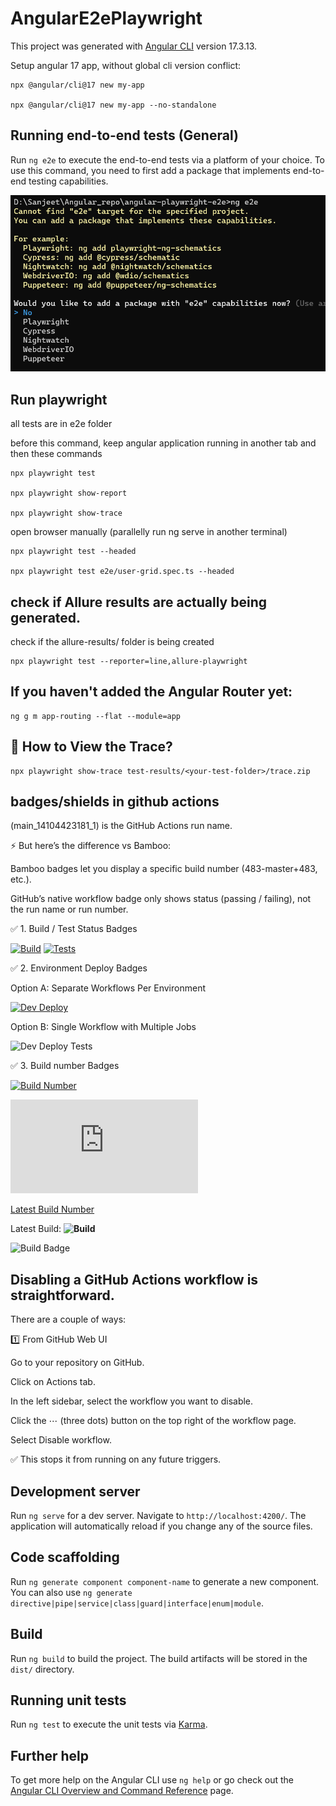 # AngularE2ePlaywright

This project was generated with [Angular CLI](https://github.com/angular/angular-cli) version 17.3.13.

Setup angular 17 app, without global cli version conflict:

```
npx @angular/cli@17 new my-app

npx @angular/cli@17 new my-app --no-standalone
```
## Running end-to-end tests (General)

Run `ng e2e` to execute the end-to-end tests via a platform of your choice. To use this command, you need to first add a package that implements end-to-end testing capabilities.

![Angular e2e options](e2eoptions.png)

## Run playwright
all tests are in e2e folder

before this command, keep angular application running in another tab and then these commands
```
npx playwright test

npx playwright show-report

npx playwright show-trace
```

open browser manually (parallelly run ng serve in another terminal)

```
npx playwright test --headed

npx playwright test e2e/user-grid.spec.ts --headed
```

## check if Allure results are actually being generated.

check if the allure-results/ folder is being created 

```
npx playwright test --reporter=line,allure-playwright
```

## If you haven't added the Angular Router yet:
```
ng g m app-routing --flat --module=app
```

## 🌟 How to View the Trace?

```
npx playwright show-trace test-results/<your-test-folder>/trace.zip
```

## badges/shields in github actions
(main_14104423181_1) is the GitHub Actions run name.

⚡ But here’s the difference vs Bamboo:

Bamboo badges let you display a specific build number (483-master+483, etc.).

GitHub’s native workflow badge only shows status (passing / failing), not the run name or run number.


✅ 1. Build / Test Status Badges

[![Build](https://github.com/sanjeetkumaritoutlook/angular-playwright-e2e/actions/workflows/deploy.yml/badge.svg)](https://github.com/sanjeetkumaritoutlook/angular-playwright-e2e/actions/workflows/deploy.yml)
[![Tests](https://github.com/sanjeetkumaritoutlook/angular-playwright-e2e/actions/workflows/playwright.yml/badge.svg)](https://github.com/sanjeetkumaritoutlook/angular-playwright-e2e/actions/workflows/playwright.yml)

✅ 2. Environment Deploy Badges

Option A: Separate Workflows Per Environment

[![Dev Deploy](https://github.com/sanjeetkumaritoutlook/angular-playwright-e2e/actions/workflows/deploy.yml/badge.svg)](https://github.com/sanjeetkumaritoutlook/angular-playwright-e2e/actions/workflows/deploy.yml)

Option B: Single Workflow with Multiple Jobs

![Dev Deploy Tests](https://img.shields.io/github/actions/workflow/status/sanjeetkumaritoutlook/angular-playwright-e2e/playwright.yml?branch=main&event=workflow_dispatch&label=Playwright%20E2E%20Tests%20(Only%20on%20Manual%20Run))

✅ 3. Build number Badges

[![Build Number](https://img.shields.io/endpoint?url=https://raw.githubusercontent.com/sanjeetkumaritoutlook/angular-playwright-e2e/gh-pages/build-number.txt)](https://sanjeetkumaritoutlook.github.io/angular-playwright-e2e/build-number.txt)

![Build Number semi-automatic](https://raw.githubusercontent.com/sanjeetkumaritoutlook/angular-playwright-e2e/main/build-number.txt)


[Latest Build Number](https://github.com/sanjeetkumaritoutlook/angular-playwright-e2e/actions/runs/<RUN_ID>)

Latest Build: **![Build](https://img.shields.io/badge/build-#PLACEHOLDER-blue)**

![Build Badge](https://img.shields.io/badge/build-#BUILD_NUMBER-blue)

## Disabling a GitHub Actions workflow is straightforward.

There are a couple of ways:

1️⃣ From GitHub Web UI

Go to your repository on GitHub.

Click on Actions tab.

In the left sidebar, select the workflow you want to disable.

Click the ⋯ (three dots) button on the top right of the workflow page.

Select Disable workflow.

✅ This stops it from running on any future triggers.

## Development server

Run `ng serve` for a dev server. Navigate to `http://localhost:4200/`. The application will automatically reload if you change any of the source files.

## Code scaffolding

Run `ng generate component component-name` to generate a new component. You can also use `ng generate directive|pipe|service|class|guard|interface|enum|module`.

## Build

Run `ng build` to build the project. The build artifacts will be stored in the `dist/` directory.

## Running unit tests

Run `ng test` to execute the unit tests via [Karma](https://karma-runner.github.io).


## Further help

To get more help on the Angular CLI use `ng help` or go check out the [Angular CLI Overview and Command Reference](https://angular.io/cli) page.
